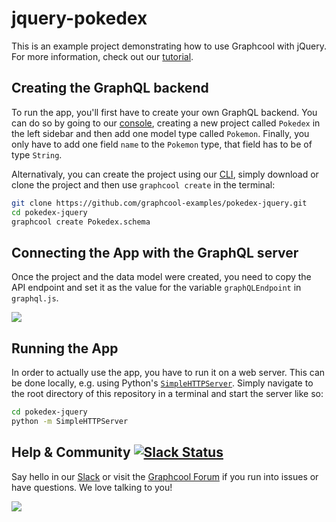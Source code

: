 # jquery-pokedex

This is an example project demonstrating how to use Graphcool with jQuery. For more information, check out our [tutorial]().

## Creating the GraphQL backend

To run the app, you'll first have to create your own GraphQL backend. You can do so by going to our [console](https://console.graph.cool), creating a new project called `Pokedex` in the left sidebar and then add one model type called `Pokemon`. Finally, you only have to add one field `name` to the `Pokemon` type, that field has to be of type `String`.

Alternativaly, you can create the project using our [CLI](https://www.npmjs.com/package/graphcool), simply download or clone the project and then use `graphcool create` in the terminal:

```sh
git clone https://github.com/graphcool-examples/pokedex-jquery.git
cd pokedex-jquery
graphcool create Pokedex.schema
```

## Connecting the App with the GraphQL server

Once the project and the data model were created, you need to copy the API endpoint and set it as the value for the variable `graphQLEndpoint` in `graphql.js`.

![](http://i.imgur.com/EAwEZso.png)


## Running the App

In order to actually use the app, you have to run it on a web server. This can be done locally, e.g. using Python's [`SimpleHTTPServer`](https://docs.python.org/2/library/simplehttpserver.html). Simply navigate to the root directory of this repository in a terminal and start the server like so:

```sh
cd pokedex-jquery
python -m SimpleHTTPServer
```

## Help & Community [![Slack Status](https://slack.graph.cool/badge.svg)](https://slack.graph.cool)

Say hello in our [Slack](http://slack.graph.cool/) or visit the [Graphcool Forum](https://www.graph.cool/forum/) if you run into issues or have questions. We love talking to you!

![](http://i.imgur.com/5RHR6Ku.png)
